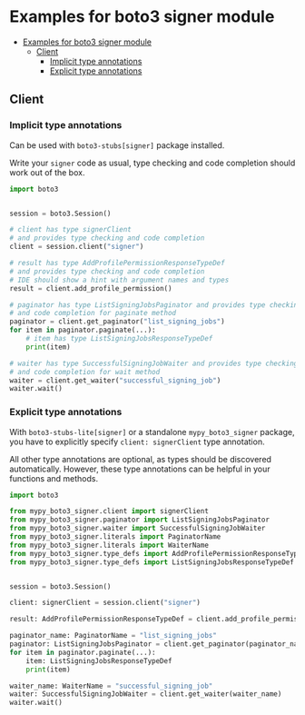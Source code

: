 <a id="examples-for-boto3-signer-module"></a>

# Examples for boto3 signer module

- [Examples for boto3 signer module](#examples-for-boto3-signer-module)
  - [Client](#client)
    - [Implicit type annotations](#implicit-type-annotations)
    - [Explicit type annotations](#explicit-type-annotations)

<a id="client"></a>

## Client

<a id="implicit-type-annotations"></a>

### Implicit type annotations

Can be used with `boto3-stubs[signer]` package installed.

Write your `signer` code as usual, type checking and code completion should
work out of the box.

```python
import boto3


session = boto3.Session()

# client has type signerClient
# and provides type checking and code completion
client = session.client("signer")

# result has type AddProfilePermissionResponseTypeDef
# and provides type checking and code completion
# IDE should show a hint with argument names and types
result = client.add_profile_permission()

# paginator has type ListSigningJobsPaginator and provides type checking
# and code completion for paginate method
paginator = client.get_paginator("list_signing_jobs")
for item in paginator.paginate(...):
    # item has type ListSigningJobsResponseTypeDef
    print(item)

# waiter has type SuccessfulSigningJobWaiter and provides type checking
# and code completion for wait method
waiter = client.get_waiter("successful_signing_job")
waiter.wait()
```

<a id="explicit-type-annotations"></a>

### Explicit type annotations

With `boto3-stubs-lite[signer]` or a standalone `mypy_boto3_signer` package,
you have to explicitly specify `client: signerClient` type annotation.

All other type annotations are optional, as types should be discovered
automatically. However, these type annotations can be helpful in your functions
and methods.

```python
import boto3

from mypy_boto3_signer.client import signerClient
from mypy_boto3_signer.paginator import ListSigningJobsPaginator
from mypy_boto3_signer.waiter import SuccessfulSigningJobWaiter
from mypy_boto3_signer.literals import PaginatorName
from mypy_boto3_signer.literals import WaiterName
from mypy_boto3_signer.type_defs import AddProfilePermissionResponseTypeDef
from mypy_boto3_signer.type_defs import ListSigningJobsResponseTypeDef


session = boto3.Session()

client: signerClient = session.client("signer")

result: AddProfilePermissionResponseTypeDef = client.add_profile_permission()

paginator_name: PaginatorName = "list_signing_jobs"
paginator: ListSigningJobsPaginator = client.get_paginator(paginator_name)
for item in paginator.paginate(...):
    item: ListSigningJobsResponseTypeDef
    print(item)

waiter_name: WaiterName = "successful_signing_job"
waiter: SuccessfulSigningJobWaiter = client.get_waiter(waiter_name)
waiter.wait()
```
